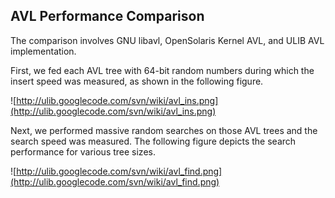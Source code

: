 ## AVL Performance Comparison ##
The comparison involves GNU libavl, OpenSolaris Kernel AVL, and ULIB AVL implementation.

First, we fed each AVL tree with 64-bit random numbers during which the insert speed was measured, as shown in the following figure.

![http://ulib.googlecode.com/svn/wiki/avl_ins.png](http://ulib.googlecode.com/svn/wiki/avl_ins.png)

Next, we performed massive random searches on those AVL trees and the search speed was measured. The following figure depicts the search performance for various tree sizes.

![http://ulib.googlecode.com/svn/wiki/avl_find.png](http://ulib.googlecode.com/svn/wiki/avl_find.png)